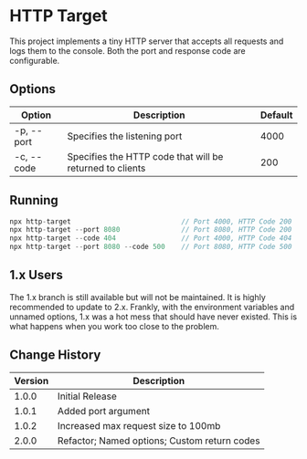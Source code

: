 # HTTP Target

This project implements a tiny HTTP server that accepts all requests and logs them to the console.  Both the port and response code are configurable.

## <a name="options"></a>Options

|Option|Description|Default|
|---|---|---|
|-p, --port|Specifies the listening port|4000|
|-c, --code|Specifies the HTTP code that will be returned to clients|200|

## <a name="running"></a>Running

```Javascript
npx http-target                           // Port 4000, HTTP Code 200
npx http-target --port 8080               // Port 8080, HTTP Code 200
npx http-target --code 404                // Port 4000, HTTP Code 404
npx http-target --port 8080 --code 500    // Port 8080, HTTP Code 500
```

## <a name="previous-users"></a>1.x Users
The 1.x branch is still available but will not be maintained.  It is highly recommended to update to 2.x.  Frankly, with the environment variables and unnamed options, 1.x was a hot mess that should have never existed.  This is what happens when you work too close to the problem.

## <a name="changelog"></a>Change History
|Version|Description|
|---|---|
|1.0.0|Initial Release|
|1.0.1|Added port argument
|1.0.2|Increased max request size to 100mb
|2.0.0|Refactor; Named options; Custom return codes
